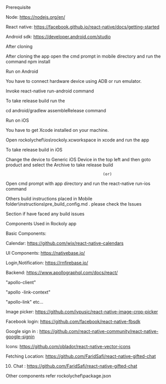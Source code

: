 Prerequisite

Node: https://nodejs.org/en/

React native: https://facebook.github.io/react-native/docs/getting-started

Android sdk: https://developer.android.com/studio


After cloning

After cloning the app open the cmd prompt in mobile directory and run the command npm install


Run on Android

You have to connect hardware device using ADB or run emulator.

Invoke react-native run-android command

To take release build  run the 

cd android/gradlew assembleRelease command


Run on iOS

You have to get Xcode installed on your machine.

Open rockolychef\ios\rockoly.xcworkspace in xcode and run the app

To take release build in iOS

Change the device to Generic iOS Device in the top left and then goto product and select the Archive to take release build

                                               (or)

Open cmd prompt with app directory and run the react-native run-ios command

Others build instructions placed in Mobile folder\instructions\pre_build_config.md . please check the Issues

Section if have faced any build issues


Components Used in Rockoly app


Basic Components:

Calendar: https://github.com/wix/react-native-calendars

UI Components: https://nativebase.io/

Login,Notification: https://rnfirebase.io/

Backend: https://www.apollographql.com/docs/react/

"apollo-client"

"apollo -link-context"

"apollo-link" etc...

Image picker: https://github.com/ivpusic/react-native-image-crop-picker

Facebook login: https://github.com/facebook/react-native-fbsdk

Google sign in : https://github.com/react-native-community/react-native-google-signin

Icons: https://github.com/oblador/react-native-vector-icons

Fetching Location: https://github.com/FaridSafi/react-native-gifted-chat

  10. Chat : https://github.com/FaridSafi/react-native-gifted-chat


Other components refer rockolychef\package.json
